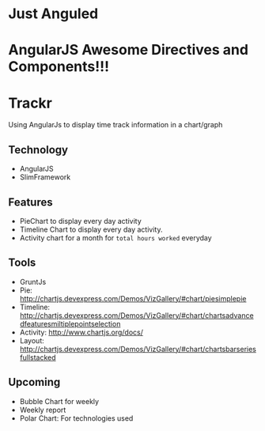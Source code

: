 Just Anguled
==================
AngularJS Awesome Directives and Components!!!
=======
Trackr
==================
Using AngularJs to display time track information in a chart/graph

Technology
-----------
- AngularJS
- SlimFramework

Features
-----------
- PieChart to display every day activity
- Timeline Chart to display every day activity.
- Activity chart for a month for `total hours worked` everyday

Tools
-----------
- GruntJs
- Pie: http://chartjs.devexpress.com/Demos/VizGallery/#chart/piesimplepie
- Timeline: http://chartjs.devexpress.com/Demos/VizGallery/#chart/chartsadvancedfeaturesmiltiplepointselection
- Activity: http://www.chartjs.org/docs/
- Layout: http://chartjs.devexpress.com/Demos/VizGallery/#chart/chartsbarseriesfullstacked

Upcoming
-------------
- Bubble Chart for weekly
- Weekly report
- Polar Chart: For technologies used

